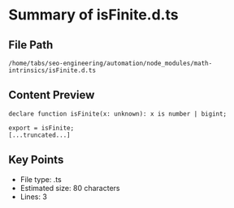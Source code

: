 # Summary of isFinite.d.ts
  
## File Path
`/home/tabs/seo-engineering/automation/node_modules/math-intrinsics/isFinite.d.ts`

## Content Preview
```
declare function isFinite(x: unknown): x is number | bigint;

export = isFinite;
[...truncated...]
```

## Key Points
- File type: .ts
- Estimated size: 80 characters
- Lines: 3
